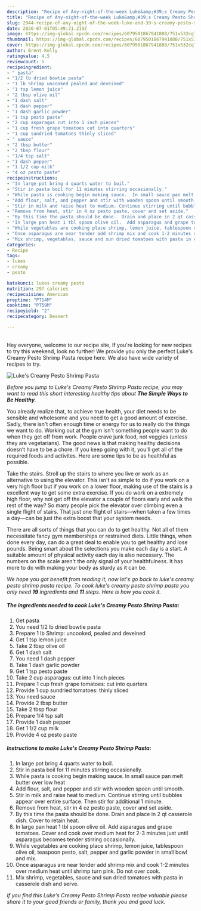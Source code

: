 ```yaml
---
description: "Recipe of Any-night-of-the-week Luke&amp;#39;s Creamy Pesto Shrimp Pasta"
title: "Recipe of Any-night-of-the-week Luke&amp;#39;s Creamy Pesto Shrimp Pasta"
slug: 2944-recipe-of-any-night-of-the-week-luke-and-39-s-creamy-pesto-shrimp-pasta
date: 2020-07-01T05:49:21.219Z
image: https://img-global.cpcdn.com/recipes/6079501867941888/751x532cq70/lukes-creamy-pesto-shrimp-pasta-recipe-main-photo.jpg
thumbnail: https://img-global.cpcdn.com/recipes/6079501867941888/751x532cq70/lukes-creamy-pesto-shrimp-pasta-recipe-main-photo.jpg
cover: https://img-global.cpcdn.com/recipes/6079501867941888/751x532cq70/lukes-creamy-pesto-shrimp-pasta-recipe-main-photo.jpg
author: Brent Kelly
ratingvalue: 4.5
reviewcount: 5
recipeingredient:
- " pasta"
- "1/2 lb dried bowtie pasta"
- "1 lb Shrimp uncooked pealed and deveined"
- "1 tsp lemon juice"
- "2 tbsp olive oil"
- "1 dash salt"
- "1 dash pepper"
- "1 dash garlic powder"
- "1 tsp pesto paste"
- "2 cup asparagus cut into 1 inch pieces"
- "1 cup fresh grape tomatoes cut into quarters"
- "1 cup sundried tomatoes thinly sliced"
- " sauce"
- "2 tbsp butter"
- "2 tbsp flour"
- "1/4 tsp salt"
- "1 dash pepper"
- "1 1/2 cup milk"
- "4 oz pesto paste"
recipeinstructions:
- "In large pot bring 4 quarts water to boil."
- "Stir in pasta boil for 11 minutes stirring occasionally."
- "While pasta is cooking begin making sauce.  In small sauce pan melt butter over low heat"
- "Add flour, salt, and pepper and stir with wooden spoon until smooth."
- "Stir in milk and raise heat to medium. Continue stirring until bubbles appear over entire surface. Then stir for additional 1 minute."
- "Remove from heat, stir in 4 oz pesto paste, cover and set aside."
- "By this time the pasta should be done.  Drain and place in 2 qt casserole dish. Cover to retain heat."
- "In large pan heat 1 tbl spoon olive oil.  Add asparagus and grape tomatoes. Cover and cook over medium heat for 2-3 minutes just until asparagus becomes tender stirring occasionally."
- "While vegetables are cooking place shrimp, lemon juice, tablespoon olive oil, teaspoon pesto, salt, pepper and garlic powder in small bowl and mix."
- "Once asparagus are near tender add shrimp mix and cook 1-2 minutes over medium heat until shrimp turn pink. Do not over cook."
- "Mix shrimp, vegetables, sauce and sun dried tomatoes with pasta in casserole dish and serve."
categories:
- Recipe
tags:
- lukes
- creamy
- pesto

katakunci: lukes creamy pesto 
nutrition: 297 calories
recipecuisine: American
preptime: "PT14M"
cooktime: "PT59M"
recipeyield: "2"
recipecategory: Dessert

---
```

<br>
Hey everyone, welcome to our recipe site, If you're looking for new recipes to try this weekend, look no further! We provide you only the perfect Luke&#39;s Creamy Pesto Shrimp Pasta recipe here. We also have wide variety of recipes to try.
<br>


![Luke&#39;s Creamy Pesto Shrimp Pasta](https://img-global.cpcdn.com/recipes/6079501867941888/751x532cq70/lukes-creamy-pesto-shrimp-pasta-recipe-main-photo.jpg)

<i>Before you jump to Luke&#39;s Creamy Pesto Shrimp Pasta recipe, you may want to read this short interesting healthy tips about <strong>The Simple Ways to Be Healthy</strong>.</i>

You already realize that, to achieve true health, your diet needs to be sensible and wholesome and you need to get a good amount of exercise. Sadly, there isn't often enough time or energy for us to really do the things we want to do. Working out at the gym isn't something people want to do when they get off from work. People crave junk food, not veggies (unless they are vegetarians). The good news is that making healthy decisions doesn’t have to be a chore. If you keep going with it, you'll get all of the required foods and activites. Here are some tips to be as healthful as possible.

Take the stairs. Stroll up the stairs to where you live or work as an alternative to using the elevator. This isn't as simple to do if you work on a very high floor but if you work on a lower floor, making use of the stairs is a excellent way to get some extra exercise. If you do work on a extremely high floor, why not get off the elevator a couple of floors early and walk the rest of the way? So many people pick the elevator over climbing even a single flight of stairs. That just one flight of stairs—when taken a few times a day—can be just the extra boost that your system needs. 

There are all sorts of things that you can do to get healthy. Not all of them necessitate fancy gym memberships or restrained diets. Little things, when done every day, can do a great deal to enable you to get healthy and lose pounds. Being smart about the selections you make each day is a start. A suitable amount of physical activity each day is also necessary. The numbers on the scale aren't the only signal of your healthfulness. It has more to do with making your body as sturdy as it can be. 


<i>We hope you got benefit from reading it, now let's go back to luke&#39;s creamy pesto shrimp pasta recipe. To cook luke&#39;s creamy pesto shrimp pasta you only need <strong>19</strong> ingredients and <strong>11</strong> steps. Here is how you cook it.
</i>

##### The ingredients needed to cook Luke&#39;s Creamy Pesto Shrimp Pasta:

1. Get  pasta
1. You need 1/2 lb dried bowtie pasta
1. Prepare 1 lb Shrimp: uncooked, pealed and deveined
1. Get 1 tsp lemon juice
1. Take 2 tbsp olive oil
1. Get 1 dash salt
1. You need 1 dash pepper
1. Take 1 dash garlic powder
1. Get 1 tsp pesto paste
1. Take 2 cup asparagus: cut into 1 inch pieces
1. Prepare 1 cup fresh grape tomatoes: cut into quarters
1. Provide 1 cup sundried tomatoes: thinly sliced
1. You need  sauce
1. Provide 2 tbsp butter
1. Take 2 tbsp flour
1. Prepare 1/4 tsp salt
1. Provide 1 dash pepper
1. Get 1 1/2 cup milk
1. Provide 4 oz pesto paste


##### Instructions to make Luke&#39;s Creamy Pesto Shrimp Pasta:

1. In large pot bring 4 quarts water to boil.
1. Stir in pasta boil for 11 minutes stirring occasionally.
1. While pasta is cooking begin making sauce.  In small sauce pan melt butter over low heat
1. Add flour, salt, and pepper and stir with wooden spoon until smooth.
1. Stir in milk and raise heat to medium. Continue stirring until bubbles appear over entire surface. Then stir for additional 1 minute.
1. Remove from heat, stir in 4 oz pesto paste, cover and set aside.
1. By this time the pasta should be done.  Drain and place in 2 qt casserole dish. Cover to retain heat.
1. In large pan heat 1 tbl spoon olive oil.  Add asparagus and grape tomatoes. Cover and cook over medium heat for 2-3 minutes just until asparagus becomes tender stirring occasionally.
1. While vegetables are cooking place shrimp, lemon juice, tablespoon olive oil, teaspoon pesto, salt, pepper and garlic powder in small bowl and mix.
1. Once asparagus are near tender add shrimp mix and cook 1-2 minutes over medium heat until shrimp turn pink. Do not over cook.
1. Mix shrimp, vegetables, sauce and sun dried tomatoes with pasta in casserole dish and serve.


<i>If you find this Luke&#39;s Creamy Pesto Shrimp Pasta recipe valuable please share it to your good friends or family, thank you and good luck.</i>
